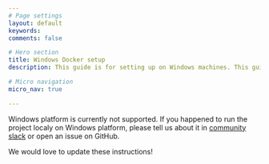 ```yaml
---
# Page settings
layout: default
keywords:
comments: false

# Hero section
title: Windows Docker setup
description: This guide is for setting up on Windows machines. This guide is meant for <b>local installation only</b>.

# Micro navigation
micro_nav: true

---
```


Windows platform is currently not supported. If you happened to run the project localy on Windows platform, please tell us about it in [community slack](https://join.slack.com/t/scandipwa/shared_invite/enQtNzE2Mjg1Nzg3MTg5LTQwM2E2NmQ0NmQ2MzliMjVjYjQ1MTFiYWU5ODAyYTYyMGQzNWM3MDhkYzkyZGMxYTJlZWI1N2ExY2Q1MDMwMTk) or open an issue on GitHub.

We would love to update these instructions!
